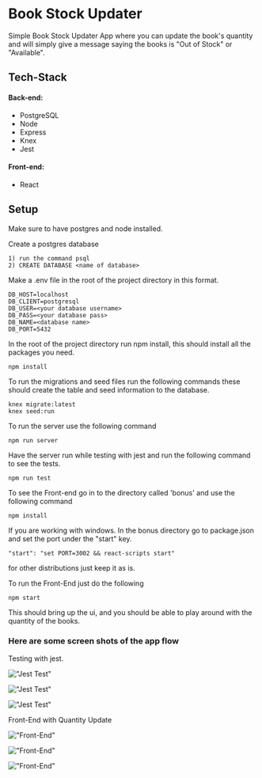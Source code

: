 # Book Stock Updater

Simple Book Stock Updater App where you can update the book's quantity and will simply give a message saying the books is "Out of Stock" or "Available".

## Tech-Stack
#### Back-end:
* PostgreSQL
* Node
* Express
* Knex 
* Jest

#### Front-end:
* React

## Setup
Make sure to have postgres and node installed.

Create a postgres database

```
1) run the command psql 
2) CREATE DATABASE <name of database>

```
Make a .env file in the root of the project directory in this format.

```
DB_HOST=localhost
DB_CLIENT=postgresql
DB_USER=<your database username>
DB_PASS=<your database pass>
DB_NAME=<database name>
DB_PORT=5432 

```

In the root of the project directory run npm install, this should install all the packages you need. 

```
npm install

```
To run the migrations and seed files run the following commands these should create the table and seed information to the database.

```
knex migrate:latest
knex seed:run

```

To run the server use the following command

```
npm run server

```

Have the server run while testing with jest and run the following command to see the tests.

```
npm run test

```
To see the Front-end go in to the directory called 'bonus' and use the following command

```
npm install

```

If you are working with windows. In the bonus directory go to package.json and set the port under the "start" key. 

```
"start": "set PORT=3002 && react-scripts start"

```
for other distributions just keep it as is. 

To run the Front-End just do the following

```
npm start

```

This should bring up the ui, and you should be able to play around with the quantity of the books. 

### Here are some screen shots of the app flow

Testing with jest.

!["Jest Test"](/docs/images/jest_test_p1.png)

!["Jest Test"](/docs/images/jest_test_p2.png)

!["Jest Test"](/docs/images/jest_test_p3.png)

Front-End with Quantity Update

!["Front-End"](/docs/images/front_end_p1.png)

!["Front-End"](/docs/images/front_end_p2.png)

!["Front-End"](/docs/images/front_end_p3.png)


